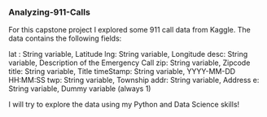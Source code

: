 ### Analyzing-911-Calls

For this capstone project I explored some 911 call data from Kaggle. The data contains the following fields:

  lat : String variable, Latitude
  lng: String variable, Longitude
  desc: String variable, Description of the Emergency Call
  zip: String variable, Zipcode
  title: String variable, Title
  timeStamp: String variable, YYYY-MM-DD HH:MM:SS
  twp: String variable, Township
  addr: String variable, Address
  e: String variable, Dummy variable (always 1)
  
I will try to explore the data using my Python and Data Science skills!
